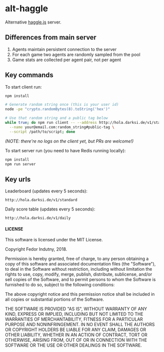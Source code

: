 # alt-haggle

Alternative [haggle.js][0] server.

## Differences from main server

1. Agents maintain persistent connection to the server
2. For each game two agents are randomly sampled from the pool
3. Game stats are collected per agent pair, not per agent

## Key commands

To start client run:
```bash
npm install

# Generate random string once (this is your user id)
node -pe "crypto.randomBytes(8).toString('hex')"

# Use that random string and a public tag below
while true; do npm run client -- --address http://hola.darksi.de/v1/standard \
  --name your@email.com:random_string#public-tag \
  --script /path/to/script; done
```
_(NOTE: there're no logs on the client yet, but PRs are welcome!)_

To start server run (you need to have Redis running locally):
```bash
npm install
npm run server
```

## Key urls

Leaderboard (updates every 5 seconds):
```
http://hola.darksi.de/v1/standard
```

Daily score table (updates every 5 seconds):
```
http://hola.darksi.de/v1/daily
```

#### LICENSE

This software is licensed under the MIT License.

Copyright Fedor Indutny, 2018.

Permission is hereby granted, free of charge, to any person obtaining a
copy of this software and associated documentation files (the
"Software"), to deal in the Software without restriction, including
without limitation the rights to use, copy, modify, merge, publish,
distribute, sublicense, and/or sell copies of the Software, and to permit
persons to whom the Software is furnished to do so, subject to the
following conditions:

The above copyright notice and this permission notice shall be included
in all copies or substantial portions of the Software.

THE SOFTWARE IS PROVIDED "AS IS", WITHOUT WARRANTY OF ANY KIND, EXPRESS
OR IMPLIED, INCLUDING BUT NOT LIMITED TO THE WARRANTIES OF
MERCHANTABILITY, FITNESS FOR A PARTICULAR PURPOSE AND NONINFRINGEMENT. IN
NO EVENT SHALL THE AUTHORS OR COPYRIGHT HOLDERS BE LIABLE FOR ANY CLAIM,
DAMAGES OR OTHER LIABILITY, WHETHER IN AN ACTION OF CONTRACT, TORT OR
OTHERWISE, ARISING FROM, OUT OF OR IN CONNECTION WITH THE SOFTWARE OR THE
USE OR OTHER DEALINGS IN THE SOFTWARE.

[0]: https://github.com/hola/challenge_haggling
